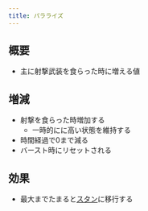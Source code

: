 ```yaml
---
title: パラライズ
---
```


## 概要
* 主に射撃武装を食らった時に増える値

## 増減
* 射撃を食らった時増加する
    * 一時的にに高い状態を維持する
* 時間経過で0まで減る
* バースト時にリセットされる

## 効果
* 最大までたまると[スタン](./0302_stun.md)に移行する
